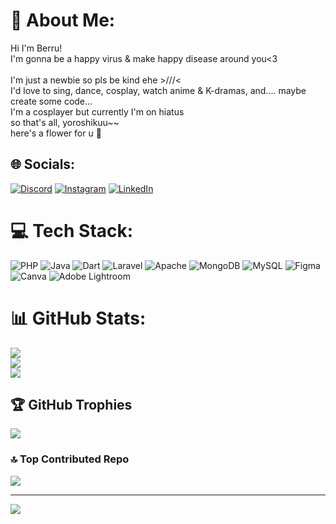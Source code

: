 # 💫 About Me:
Hi I'm Berru!<br>I'm gonna be a happy virus & make happy disease around you<3<br><br>I'm just a newbie so pls be kind ehe >///<<br>I'd love to sing, dance, cosplay, watch anime & K-dramas, and.... maybe create some code...<br>I'm a cosplayer but currently I'm on hiatus<br>so that's all, yoroshikuu~~<br>here's a flower for u 🌻


## 🌐 Socials:
[![Discord](https://img.shields.io/badge/Discord-%237289DA.svg?logo=discord&logoColor=white)](https://discord.gg/discordapp.com/users/465909520078733312) [![Instagram](https://img.shields.io/badge/Instagram-%23E4405F.svg?logo=Instagram&logoColor=white)](https://instagram.com/@bella.withdoublel) [![LinkedIn](https://img.shields.io/badge/LinkedIn-%230077B5.svg?logo=linkedin&logoColor=white)](https://linkedin.com/in/www.linkedin.com/in/bella-ervina-ferdianti-633150299) 

# 💻 Tech Stack:
![PHP](https://img.shields.io/badge/php-%23777BB4.svg?style=for-the-badge&logo=php&logoColor=white) ![Java](https://img.shields.io/badge/java-%23ED8B00.svg?style=for-the-badge&logo=openjdk&logoColor=white) ![Dart](https://img.shields.io/badge/dart-%230175C2.svg?style=for-the-badge&logo=dart&logoColor=white) ![Laravel](https://img.shields.io/badge/laravel-%23FF2D20.svg?style=for-the-badge&logo=laravel&logoColor=white) ![Apache](https://img.shields.io/badge/apache-%23D42029.svg?style=for-the-badge&logo=apache&logoColor=white) ![MongoDB](https://img.shields.io/badge/MongoDB-%234ea94b.svg?style=for-the-badge&logo=mongodb&logoColor=white) ![MySQL](https://img.shields.io/badge/mysql-%2300000f.svg?style=for-the-badge&logo=mysql&logoColor=white) ![Figma](https://img.shields.io/badge/figma-%23F24E1E.svg?style=for-the-badge&logo=figma&logoColor=white) ![Canva](https://img.shields.io/badge/Canva-%2300C4CC.svg?style=for-the-badge&logo=Canva&logoColor=white) ![Adobe Lightroom](https://img.shields.io/badge/Adobe%20Lightroom-31A8FF.svg?style=for-the-badge&logo=Adobe%20Lightroom&logoColor=white)
# 📊 GitHub Stats:
![](https://github-readme-stats.vercel.app/api?username=bellaef&theme=radical&hide_border=false&include_all_commits=true&count_private=true)<br/>
![](https://github-readme-streak-stats.herokuapp.com/?user=bellaef&theme=radical&hide_border=false)<br/>
![](https://github-readme-stats.vercel.app/api/top-langs/?username=bellaef&theme=radical&hide_border=false&include_all_commits=true&count_private=true&layout=compact)

## 🏆 GitHub Trophies
![](https://github-profile-trophy.vercel.app/?username=bellaef&theme=dracula&no-frame=false&no-bg=false&margin-w=4)

### 🔝 Top Contributed Repo
![](https://github-contributor-stats.vercel.app/api?username=bellaef&limit=5&theme=dracula&combine_all_yearly_contributions=true)

---
[![](https://visitcount.itsvg.in/api?id=bellaef&icon=7&color=10)](https://visitcount.itsvg.in)

<!-- Proudly created with GPRM ( https://gprm.itsvg.in ) -->
